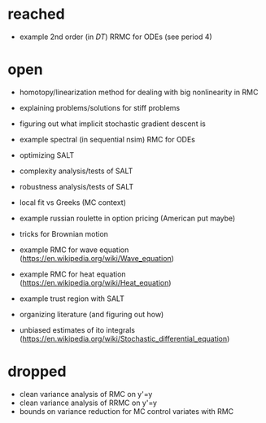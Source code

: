 # reached
- example $2$nd order (in $DT$) RRMC for ODEs (see period 4)

# open
- homotopy/linearization method for dealing with big nonlinearity in RMC 
- explaining problems/solutions for stiff problems
- figuring out what implicit stochastic gradient descent is 

- example spectral (in sequential nsim) RMC for ODEs

- optimizing SALT
- complexity analysis/tests of SALT
- robustness analysis/tests of SALT

- local fit vs Greeks (MC context)
- example russian roulette in option pricing (American put maybe)
- tricks for Brownian motion

- example RMC for wave equation (https://en.wikipedia.org/wiki/Wave_equation)
- example RMC for heat equation (https://en.wikipedia.org/wiki/Heat_equation)

- example trust region with SALT

- organizing literature (and figuring out how)

- unbiased estimates of  ito integrals (https://en.wikipedia.org/wiki/Stochastic_differential_equation)

# dropped
- clean variance analysis of RMC on y'=y
- clean variance analysis of RRMC on y'=y
- bounds on variance reduction for MC control variates with RMC 